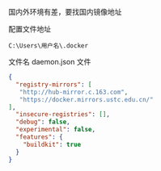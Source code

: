 国内外环境有差，要找国内镜像地址

配置文件地址
```
C:\Users\用户名\.docker
```

文件名
daemon.json 文件

```json
{
  "registry-mirrors": [
   "http://hub-mirror.c.163.com",
   "https://docker.mirrors.ustc.edu.cn/"
],
  "insecure-registries": [],
  "debug": false,
  "experimental": false,
  "features": {
    "buildkit": true
  }
}
```